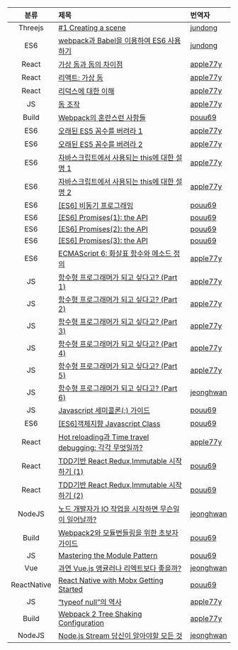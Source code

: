 | 분류 | 제목  | 번역자 |
| :--------: | :------------ | :------------ |
|Threejs| [ #1 Creating a scene ](https://github.com/FEDevelopers/tech.description/wiki/%5BThreejs.org-%EC%8B%9C%EB%A6%AC%EC%A6%88%5D-%231-Creating-a-scene) |[jundong](https://github.com/storymessinger)
|ES6| [webpack과 Babel을 이용하여 ES6 사용하기](https://github.com/FEDevelopers/tech.description/wiki/(ES6)-webpack과-Babel을-이용하여-ES6-간단한-사용환경-설치하기) | [jundong](https://github.com/storymessinger)
| React| [가상 돔과 돔의 차이점](https://github.com/FEDevelopers/tech.description/wiki/가상-돔과-돔의-차이점) | [apple77y](https://github.com/apple77y) |
|React| [리액트: 가상 돔](https://github.com/FEDevelopers/tech.description/wiki/리액트:-가상-돔) | [apple77y](https://github.com/apple77y) |
|React| [리덕스에 대한 이해](https://github.com/FEDevelopers/tech.description/wiki/%EB%A6%AC%EB%8D%95%EC%8A%A4%EC%97%90-%EB%8C%80%ED%95%9C-%EC%9D%B4%ED%95%B4) | [apple77y](https://github.com/apple77y) |
|JS| [돔 조작](https://github.com/FEDevelopers/tech.description/wiki/돔-조작) | [apple77y](https://github.com/apple77y) |
|Build| [Webpack의 혼란스런 사항들](https://github.com/FEDevelopers/tech.description/wiki/Webpack%EC%9D%98-%ED%98%BC%EB%9E%80%EC%8A%A4%EB%9F%B0-%EC%82%AC%ED%95%AD%EB%93%A4) | [pouu69](https://github.com/pouu69) |
|ES6| [오래된 ES5 꼼수를 버려라 1](https://github.com/FEDevelopers/tech.description/wiki/오래된-ES5-꼼수를-버려라-1) | [apple77y](https://github.com/apple77y) |
|ES6| [오래된 ES5 꼼수를 버려라 2](https://github.com/FEDevelopers/tech.description/wiki/오래된-ES5-꼼수를-버려라-2) | [apple77y](https://github.com/apple77y) |
|ES6| [자바스크립트에서 사용되는 this에 대한 설명 1](https://github.com/FEDevelopers/tech.description/wiki/%EC%9E%90%EB%B0%94%EC%8A%A4%ED%81%AC%EB%A6%BD%ED%8A%B8%EC%97%90%EC%84%9C-%EC%82%AC%EC%9A%A9%EB%90%98%EB%8A%94-this%EC%97%90-%EB%8C%80%ED%95%9C-%EC%84%A4%EB%AA%85-1) | [apple77y](https://github.com/apple77y) |
|ES6| [자바스크립트에서 사용되는 this에 대한 설명 2](https://github.com/FEDevelopers/tech.description/wiki/%EC%9E%90%EB%B0%94%EC%8A%A4%ED%81%AC%EB%A6%BD%ED%8A%B8%EC%97%90%EC%84%9C-%EC%82%AC%EC%9A%A9%EB%90%98%EB%8A%94-this%EC%97%90-%EB%8C%80%ED%95%9C-%EC%84%A4%EB%AA%85-2) | [apple77y](https://github.com/apple77y) |
|ES6| [[ES6] 비동기 프로그래밍](https://github.com/FEDevelopers/tech.description/wiki/%5BES6%5D-%EB%B9%84%EB%8F%99%EA%B8%B0-%ED%94%84%EB%A1%9C%EA%B7%B8%EB%9E%98%EB%B0%8D) | [pouu69](https://github.com/pouu69) |
|ES6| [[ES6] Promises(1): the API](https://github.com/FEDevelopers/tech.description/wiki/%5BES6%5D-Promises(1):-the-API) | [pouu69](https://github.com/pouu69) |
|ES6| [[ES6] Promises(2): the API](https://github.com/FEDevelopers/tech.description/wiki/%5BES6%5D-Promises(2):-the-API) | [pouu69](https://github.com/pouu69) |
|ES6| [[ES6] Promises(3): the API](https://github.com/FEDevelopers/tech.description/wiki/%5BES6%5D-Promises(3):-the-API) | [pouu69](https://github.com/pouu69) |
|ES6| [ECMAScript 6: 화살표 함수와 메소드 정의](https://github.com/FEDevelopers/tech.description/wiki/ECMAScript-6:-%ED%99%94%EC%82%B4%ED%91%9C-%ED%95%A8%EC%88%98%EC%99%80-%EB%A9%94%EC%86%8C%EB%93%9C-%EC%A0%95%EC%9D%98) | [apple77y](https://github.com/apple77y) |
|JS| [함수형 프로그래머가 되고 싶다고? (Part 1)](https://github.com/FEDevelopers/tech.description/wiki/%ED%95%A8%EC%88%98%ED%98%95-%ED%94%84%EB%A1%9C%EA%B7%B8%EB%9E%98%EB%A8%B8%EA%B0%80-%EB%90%98%EA%B3%A0-%EC%8B%B6%EB%8B%A4%EA%B3%A0%3F-(Part-1)) | [apple77y](https://github.com/apple77y) |
|JS| [함수형 프로그래머가 되고 싶다고? (Part 2)](https://github.com/FEDevelopers/tech.description/wiki/%ED%95%A8%EC%88%98%ED%98%95-%ED%94%84%EB%A1%9C%EA%B7%B8%EB%9E%98%EB%A8%B8%EA%B0%80-%EB%90%98%EA%B3%A0-%EC%8B%B6%EB%8B%A4%EA%B3%A0%3F-(Part-2)) | [apple77y](https://github.com/apple77y) |
|JS| [함수형 프로그래머가 되고 싶다고? (Part 3)](https://github.com/FEDevelopers/tech.description/wiki/%ED%95%A8%EC%88%98%ED%98%95-%ED%94%84%EB%A1%9C%EA%B7%B8%EB%9E%98%EB%A8%B8%EA%B0%80-%EB%90%98%EA%B3%A0-%EC%8B%B6%EB%8B%A4%EA%B3%A0%3F-(Part-3)) | [apple77y](https://github.com/apple77y) |
|JS| [함수형 프로그래머가 되고 싶다고? (Part 4)](https://github.com/FEDevelopers/tech.description/wiki/%ED%95%A8%EC%88%98%ED%98%95-%ED%94%84%EB%A1%9C%EA%B7%B8%EB%9E%98%EB%A8%B8%EA%B0%80-%EB%90%98%EA%B3%A0-%EC%8B%B6%EB%8B%A4%EA%B3%A0%3F-(Part-4)) | [apple77y](https://github.com/apple77y) |
|JS| [함수형 프로그래머가 되고 싶다고? (Part 5)](https://github.com/FEDevelopers/tech.description/wiki/%ED%95%A8%EC%88%98%ED%98%95-%ED%94%84%EB%A1%9C%EA%B7%B8%EB%9E%98%EB%A8%B8%EA%B0%80-%EB%90%98%EA%B3%A0-%EC%8B%B6%EB%8B%A4%EA%B3%A0%3F-(Part-5)) | [apple77y](https://github.com/apple77y) |
|JS| [함수형 프로그래머가 되고 싶다고? (Part 6)](https://github.com/FEDevelopers/tech.description/wiki/함수형-프로그래머가-되고-싶다고%3F-(Part-6)) | [jeonghwan](https://github.com/jeonghwan-kim) |
|JS| [Javascript 세미콜론(;) 가이드](https://github.com/FEDevelopers/tech.description/wiki/Javascript-%EC%84%B8%EB%AF%B8%EC%BD%9C%EB%A1%A0(;)-%EA%B0%80%EC%9D%B4%EB%93%9C) | [pouu69](https://github.com/pouu69) |
|ES6| [[ES6]객체지향 Javascript Class](https://github.com/FEDevelopers/tech.description/wiki/%5BES6%5D%EA%B0%9D%EC%B2%B4%EC%A7%80%ED%96%A5-Javascript---Class) | [pouu69](https://github.com/pouu69) |
| React| [Hot reloading과 Time travel debugging: 각각 무엇일까?](https://github.com/FEDevelopers/tech.description/wiki/Hot-reloading과-Time-travel-debugging:-각각-무엇일까%3F) | [apple77y](https://github.com/apple77y) |
| React| [TDD기반 React,Redux,Immutable 시작하기 (1)](https://github.com/FEDevelopers/tech.description/wiki/TDD%EA%B8%B0%EB%B0%98-React,Redux,Immutable-%EC%8B%9C%EC%9E%91%ED%95%98%EA%B8%B0-(1)) | [pouu69](https://github.com/pouu69) |
| React| [TDD기반 React,Redux,Immutable 시작하기 (2)](https://github.com/FEDevelopers/tech.description/wiki/TDD%EA%B8%B0%EB%B0%98-React,Redux,Immutable-%EC%8B%9C%EC%9E%91%ED%95%98%EA%B8%B0-(2)) | [pouu69](https://github.com/pouu69) |
| NodeJS | [노드 개발자가 IO 작업을 시작하면 무슨일이 일어날까?](https://github.com/FEDevelopers/tech.description/wiki/%EB%85%B8%EB%93%9C-%EA%B0%9C%EB%B0%9C%EC%9E%90%EA%B0%80-IO-%EC%9E%91%EC%97%85%EC%9D%84-%EC%8B%9C%EC%9E%91%ED%95%98%EB%A9%B4-%EB%AC%B4%EC%8A%A8%EC%9D%BC%EC%9D%B4-%EC%9D%BC%EC%96%B4%EB%82%A0%EA%B9%8C%3F) |  [jeonghwan](https://github.com/jeonghwan-kim) |
| Build| [Webpack2와 모듈번들링을 위한 초보자 가이드](https://github.com/FEDevelopers/tech.description/wiki/Webpack2%EC%99%80-%EB%AA%A8%EB%93%88%EB%B2%88%EB%93%A4%EB%A7%81%EC%9D%84-%EC%9C%84%ED%95%9C-%EC%B4%88%EB%B3%B4%EC%9E%90-%EA%B0%80%EC%9D%B4%EB%93%9C)| [pouu69](https://github.com/pouu69) |
| JS| [Mastering the Module Pattern](https://github.com/FEDevelopers/tech.description/wiki/Mastering-the-Module-Pattern)| [pouu69](https://github.com/pouu69) |
| Vue| [과연 Vue.js 앵귤러나 리엑트보다 좋을까?](https://github.com/FEDevelopers/tech.description/wiki/%EA%B3%BC%EC%97%B0-Vue.js-%EC%95%B5%EA%B7%A4%EB%9F%AC%EB%82%98-%EB%A6%AC%EC%97%91%ED%8A%B8%EB%B3%B4%EB%8B%A4-%EC%A2%8B%EC%9D%84%EA%B9%8C%3F)| [jeonghwan](https://github.com/jeonghwan-kim) |
| ReactNative| [React Native with Mobx Getting Started](https://github.com/FEDevelopers/tech.description/wiki/React-Native-with-Mobx---Getting-Started)| [pouu69](https://github.com/pouu69) |
| JS| [“typeof null”의 역사](https://github.com/FEDevelopers/tech.description/wiki/“typeof-null”의-역사)| [apple77y](https://github.com/apple77y) |
| Build| [Webpack 2 Tree Shaking Configuration](https://github.com/FEDevelopers/tech.description/wiki/Webpack-2-Tree-Shaking-Configuration)| [apple77y](https://github.com/apple77y) |
| NodeJS | [Node.js Stream 당신이 알아야할 모든 것](https://github.com/FEDevelopers/tech.description/wiki/Node.js-Stream-%EB%8B%B9%EC%8B%A0%EC%9D%B4-%EC%95%8C%EC%95%84%EC%95%BC%ED%95%A0-%EB%AA%A8%EB%93%A0-%EA%B2%83) |  [jeonghwan](https://github.com/jeonghwan-kim) |

